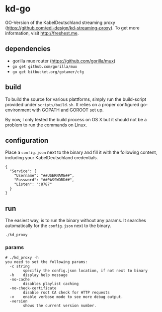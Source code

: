 # kd-go
GO-Version of the KabelDeutschland streaming proxy (https://github.com/edi-design/kd-streaming-proxy).
To get more information, visit http://freshest.me.

## dependencies

* gorilla mux router (https://github.com/gorilla/mux)
 * `go get github.com/gorilla/mux`
 * `go get bitbucket.org/gotamer/cfg`

## build

To build the source for various plattforms, simply run the build-script provided under `scripts/build.sh`.
It relies on a proper configured go-environment with GOPATH and GOROOT set up.

By now, I only tested the build process on OS X but it should not be a problem to run the commands on Linux.

## configuration

Place a `config.json` next to the binary and fill it with the following content, including your KabelDeutschland credentials.
```
{
  "Service": {
    "Username": "##USERNAME##",
    "Password": "##PASSWORD##",
    "Listen": ":8787"
  }
}
```

## run

The easiest way, is to run the binary without any params. It searches automatically for the `config.json` next to the binary.

`./kd_proxy`

### params

```
# ./kd_proxy -h
you need to set the following params:
  -c string
    	specifiy the config.json location, if not next to binary
  -h	display help message
  -no-cache
    	disables playlist caching
  -no-check-certificate
    	disable root CA check for HTTP requests
  -v	enable verbose mode to see more debug output.
  -version
    	shows the current version number.
```

